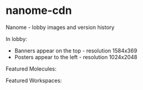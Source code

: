 # nanome-cdn
Nanome - lobby images and version history

In lobby:
- Banners appear on the top - resolution 1584x369
- Posters appear to the left - resolution 1024x2048

Featured Molecules:


Featured Workspaces:

